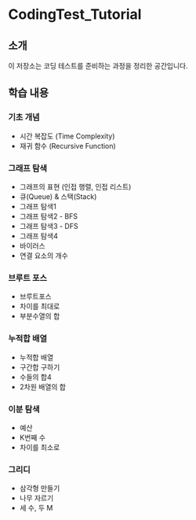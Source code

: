 # CodingTest_Tutorial

## 소개
이 저장소는 코딩 테스트를 준비하는 과정을 정리한 공간입니다. 

## 학습 내용

### 기초 개념
- 시간 복잡도 (Time Complexity)
- 재귀 함수 (Recursive Function)

### 그래프 탐색
- 그래프의 표현 (인접 행렬, 인접 리스트)
- 큐(Queue) & 스택(Stack)
- 그래프 탐색1
- 그래프 탐색2 - BFS
- 그래프 탐색3 - DFS
- 그래프 탐색4
- 바이러스
- 연결 요소의 개수

### 브루트 포스
- 브루트포스
- 차이를 최대로
- 부분수열의 합

### 누적합 배열
- 누적합 배열
- 구간합 구하기
- 수들의 합4
- 2차원 배열의 합

### 이분 탐색
- 예산
- K번째 수
- 차이를 최소로

### 그리디
- 삼각형 만들기
- 나무 자르기
- 세 수, 두 M
